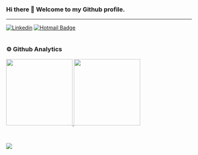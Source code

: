 ### Hi there 👋 Welcome to my Github profile.
---
[![Linkedin](https://img.shields.io/badge/-LinkedIn-blue?style=flat&logo=Linkedin&logoColor=white)](https://www.linkedin.com/in/konstantinos-mavros-96b107227/)
[![Hotmail Badge](https://img.shields.io/badge/-Hotmail-c14438?style=flat-square&logo=Gmail&logoColor=white&link=mailto:kmavros@hotmail.com)](mailto:kmavros@hotmail.com)
<br><br>


### ⚙️ Github Analytics

<p align="left">
<a href="https://github.com/mavrosk">
  <img height="180em" src="https://github-readme-stats.vercel.app/api/top-langs/?username=mavrosk&layout=compact&hide=makefile&langs_count=8"/>
  <img height="180em" src="https://github-readme-stats.vercel.app/api?username=mavrosk&count_private=true&show_icons=true&hide=issues,contribs"/>
</a>
</p>

<br>



![](https://komarev.com/ghpvc/?username=mavrosk&label=Profile+Views)
